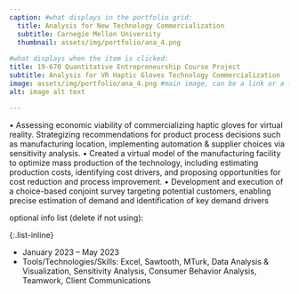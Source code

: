 ```yaml
---
caption: #what displays in the portfolio grid:
  title: Analysis for New Technology Commercialization
  subtitle: Carnegie Mellon University
  thumbnail: assets/img/portfolio/ana_4.png
  
#what displays when the item is clicked:
title: 19-670 Quantitative Entrepreneurship Course Project
subtitle: Analysis for VR Haptic Gloves Technology Commercialization
image: assets/img/portfolio/ana_4.png #main image, can be a link or a file in assets/img/portfolio
alt: image alt text

---
```

•	Assessing economic viability of commercializing haptic gloves for virtual reality. Strategizing recommendations for product process decisions such as manufacturing location, implementing automation & supplier choices via sensitivity analysis. 
•	Created a virtual model of the manufacturing facility to optimize mass production of the technology, including estimating production costs, identifying cost drivers, and proposing opportunities for cost reduction and process improvement.
•	Development and execution of a choice-based conjoint survey targeting potential customers, enabling precise estimation of demand and identification of key demand drivers


optional info list (delete if not using):

{:.list-inline} 
- January 2023 – May 2023
- Tools/Technologies/Skills: Excel, Sawtooth, MTurk, Data Analysis & Visualization, Sensitivity Analysis, Consumer Behavior Analysis, Teamwork, Client Communications



